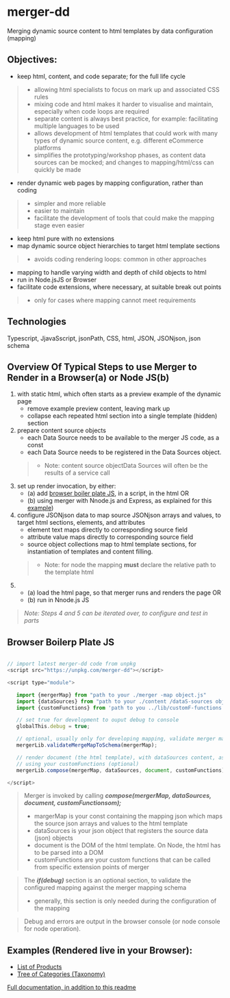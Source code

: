 # merger-dd
Merging dynamic source content to html templates by data configuration (mapping)

## Objectives:
- keep html, content, and code separate; for the full life cycle
>- allowing html specialists to focus on mark up and associated CSS rules
>- mixing code and html makes it harder to visualise and maintain, especially when code loops are required
>- separate content is always best practice, for example: facilitating multiple languages to be used
>- allows development of html templates that could work with many types of dynamic source content, e.g. different eCommerce platforms
>- simplifies the prototyping/workshop phases, as content data sources can be mocked; and changes to mapping/html/css can quickly be made
- render dynamic web pages by mapping configuration, rather than coding
>- simpler and more reliable
>- easier to maintain
>- facilitate the development of tools that could make the mapping stage even easier
- keep html pure with no extensions
- map dynamic source object hierarchies to target html template sections
>- avoids coding rendering loops: common in other approaches
- mapping to handle varying width and depth of child objects to html
- run in Node.jsJS or Browser
- facilitate code extensions, where necessary, at suitable break out points
>- only for cases where mapping cannot meet requirements

## Technologies
Typescript, JjavaSscript, jsonPath, CSS, html, JSON, JSONjson, json schema

## Overview Of Typical Steps to use Merger to Render in a Browser(a) or Node JS(b)
1. with static html, which often starts as a preview example of the dynamic page
    - remove example preview content, leaving mark up
    - collapse each repeated html section into a single template (hidden) section
2. prepare content source objects
    - each Data Source needs to be available to the merger JS code, as a const
    - each Data Source needs to be registered in the Data Sources object.
    >- Note: content source objectData Sources will often be the results of a service call
3. set up render invocation, by either:
    - (a) add [browser boiler plate JS](https://jeffcoster.github.io/merger/#browser-boiler-plate-js), in a script, in the html OR
    - (b) using merger with Nnode.js and Express, as explained for this <a href="https://jin this [example](https://github.com/JeffcCoster.github.io/merger//merger/blob/pages/express.md#using-merger-dd-with-node-js-and-express-1" target="_blank">example</a>)
4. configure JSONjson data to map source JSONjson arrays and values, to target html sections, elements, and attributes
    - element text maps directly to corresponding source field 
    - attribute value maps directly to corresponding source field 
    - source object collections map to html template sections, for instantiation of templates and content filling.
    >- Note: for node the mapping **must** declare the relative path to the template html
5.  - (a) load the html page, so that merger runs and renders the page OR
    - (b) run in Nnode.js JS

>_Note: Steps 4 and 5 can be iterated over, to configure and test in parts_

## Browser Boilerp Plate JS
```javascript

// import latest merger-dd code from unpkg
<script src="https://unpkg.com/merger-dd"></script>

<script type="module">

   import {mergerMap} from "path to your ./merger -map object.js"
   import {dataSources} from "path to your ./content /dataS-sources object.js"
   import {customFunctions} from 'path to you ../lib/customF-functions object - optional.js'

   // set true for development to ouput debug to console
   globalThis.debug = true;

   // optional, usually only for developing mapping, validate merger mapping against schema
   mergerLib.validateMergeMapToSchema(mergerMap);

   // render document (the html template), with dataSources content, as defined by mapping in mergerMap
   // using your customFunctions (optional)
   mergerLib.compose(mergerMap, dataSources, document, customFunctions);

</script>

```

> Merger is invoked by calling **_compose(mergerMap, dataSources, document, customFunctionsom);_**
>- margerMap is your const containing the mapping json which maps the source json arrays and values to the html template
>- dataSources is your json object that registers the source data (json) objects
>- document is the DOM of the html template. On Node, the html has to be parsed into a DOM
>- customFunctions are your custom functions that can be called from specific extension points of merger

> The **_if(debug)_** section is an optional section, to validate the configured mapping against the merger mapping schema
>- generally, this section is only needed during the configuration of the mapping

> Debug and errors are output in the browser console (or node console for node operation).

## Examples (Rendered live in your Browser):
- [List of Products](https://jeffcoster.github.io/merger/examples/product-list/product-lister-template.html)
- [Tree of Categories (Taxonomy)](https://jeffcoster.github.io/merger/examples/taxonomy/taxonomy-template.html)

[Full documentation, in addition to this readme](https://jeffcoster.github.io/merger/)

<!--stackedit_data:
eyJoaXN0b3J5IjpbLTE3MTI4ODkwOV19
-->